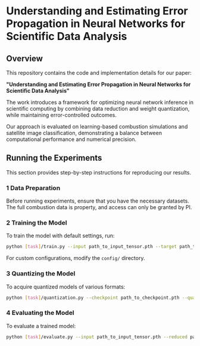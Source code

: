 # Understanding and Estimating Error Propagation in Neural Networks for Scientific Data Analysis

## Overview

This repository contains the code and implementation details for our paper:

**"Understanding and Estimating Error Propagation in Neural Networks for Scientific Data Analysis"**

The work introduces a framework for optimizing neural network inference in scientific computing by combining data reduction and weight quantization, while maintaining error-controlled outcomes.

Our approach is evaluated on learning-based combustion simulations and satellite image classification, demonstrating a balance between computational performance and numerical precision.

## Running the Experiments

This section provides step-by-step instructions for reproducing our results.

### **1️ Data Preparation**

Before running experiments, ensure that you have the necessary datasets. The full combustion data is property, and access can only be granted by PI.

### **2️ Training the Model**

To train the model with default settings, run:

```bash
python [task]/train.py --input path_to_input_tensor.pth --target path_to_target_tensor.pth --checkpoint path_to_checkpoint.pth
```

For custom configurations, modify the `config/` directory.

### **3 Quantizing the Model**

To acquire quantized models of various formats:

```bash
python [task]/quantization.py --checkpoint path_to_checkpoint.pth --quantized path_to_output_folder
```

### **4 Evaluating the Model**

To evaluate a trained model:

```bash
python [task]/evaluate.py --input path_to_input_tensor.pth --reduced path_to_reduced_tensor.pth --checkpoint path_to_checkpoint.pth
```
